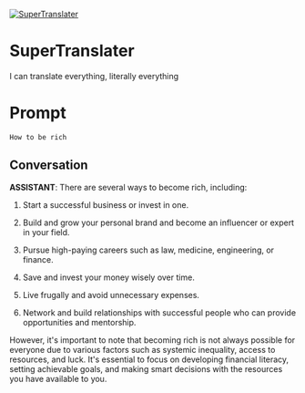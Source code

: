 
[![SuperTranslater](https://flow-prompt-covers.s3.us-west-1.amazonaws.com/icon/vintage/vint_2.png)]()
# SuperTranslater 
I can translate everything, literally everything

# Prompt

```
How to be rich
```

## Conversation

**ASSISTANT**: There are several ways to become rich, including:



1. Start a successful business or invest in one.

2. Build and grow your personal brand and become an influencer or expert in your field.

3. Pursue high-paying careers such as law, medicine, engineering, or finance.

4. Save and invest your money wisely over time.

5. Live frugally and avoid unnecessary expenses.

6. Network and build relationships with successful people who can provide opportunities and mentorship.



However, it's important to note that becoming rich is not always possible for everyone due to various factors such as systemic inequality, access to resources, and luck. It's essential to focus on developing financial literacy, setting achievable goals, and making smart decisions with the resources you have available to you.


